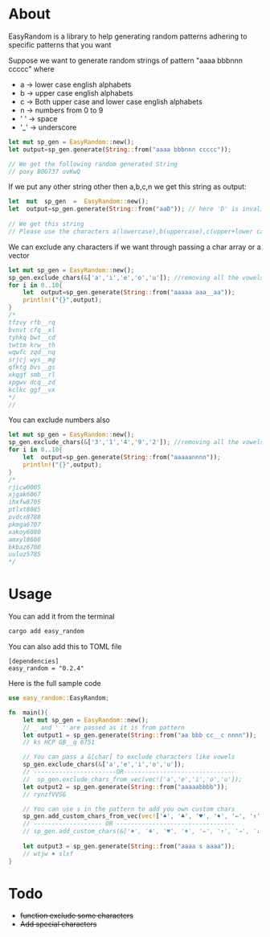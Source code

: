 # About

EasyRandom is a library to help generating random patterns adhering to specific patterns that you want 

Suppose we want to generate random strings of pattern "aaaa bbbnnn ccccc" where

 -  a   -> lower case english alphabets 
 -  b   -> upper case english alphabets
 -  c   -> Both upper case and lower case english alphabets
 -  n   -> numbers from 0 to 9
 - ' ' -> space 
 - '_' -> underscore
 
```rust
let mut sp_gen = EasyRandom::new();
let output=sp_gen.generate(String::from("aaaa bbbnnn ccccc"));

// We get the following random generated String
// poxy BOG737 ovKwQ
```
 
If we put any other string other then a,b,c,n we  get this string as output:
```rust
let  mut  sp_gen  =  EasyRandom::new();
let  output=sp_gen.generate(String::from("aaD")); // here 'D' is invalid
    
// We get this string 
// Please use the characters a(lowercase),b(uppercase),c(upper+lower cases),n(numbers) only to generate random strings
```

We can exclude any characters if we want through passing a char array or a vector
```rust 
let mut sp_gen = EasyRandom::new();
sp_gen.exclude_chars(&['a','i','e','o','u']); //removing all the vowels from the generator
for i in 0..10{
    let  output=sp_gen.generate(String::from("aaaaa aaa__aa")); 
    println!("{}",output);
}
/*
tfzvy rfb__rq
bvnvt cfq__xl
tyhkq bwt__cd
twttm krw__th
wqwfc zqd__nq
srjcj wys__mg
qfktg bvs__gs
xkqgf smb__rl
xpgwv dcq__zd
kclkc ggf__vx
*/
//
```
You can exclude numbers also 
```rust 
let mut sp_gen = EasyRandom::new();
sp_gen.exclude_chars(&['3','1','4','9','2']); //removing all the vowels from the generator
for i in 0..10{
    let  output=sp_gen.generate(String::from("aaaaannnn")); 
    println!("{}",output);
}
/*
rjicw0005
xjgak6067
ihxfw8705
ptlxt8085
pvdcx8788
pkmga6707
xakoy6080
amxyl8608
bkbaz6700
uuluz5785
*/
```

# Usage
You can add it from the terminal
```bash
cargo add easy_random 
```

You can also add this to TOML file
```
[dependencies]
easy_random = "0.2.4"
```
    	
Here is the full sample code
```rust
use easy_random::EasyRandom;

fn  main(){
    let mut sp_gen = EasyRandom::new();
    // _ and ' ' are passed as it is from pattern
    let output1 = sp_gen.generate(String::from("aa bbb cc__c nnnn"));
    // ks HCP GB__q 6751

    // You can pass a &[char] to exclude characters like vowels
    sp_gen.exclude_chars(&['a','e','i','o','u']); 
    // -----------------------OR-------------------------------
    //  sp_gen.exclude_chars_from_vec(vec!['a','e','i','o','u']);
    let output2 = sp_gen.generate(String::from("aaaaabbbb")); 
    // rynzfVVSG

    // You can use s in the pattern to add you own custom chars
    sp_gen.add_custom_chars_from_vec(vec!['♠', '♣', '♥', '♦', '←', '↑', '→', '↓', '↔']);
    // ------------------- OR ---------------------------------
    // sp_gen.add_custom_chars(&['♠', '♣', '♥', '♦', '←', '↑', '→', '↓', '↔']);
    
    let output3 = sp_gen.generate(String::from("aaaa s aaaa"));
    // wtjw ♠ slxf
}
```

# Todo
- ~~function exclude some characters~~
- ~~Add special characters~~


